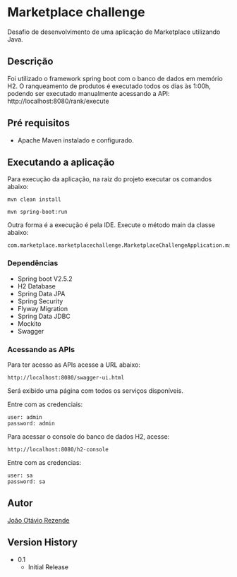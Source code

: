 # Marketplace challenge

Desafio de desenvolvimento de uma aplicação de Marketplace utilizando Java.

## Descrição

Foi utilizado o framework spring boot com o banco de dados em memório H2.
O ranqueamento de produtos é executado todos os dias às 1:00h, podendo ser executado
manualmente acessando a API: http://localhost:8080/rank/execute


## Pré requisitos
* Apache Maven instalado e configurado.

## Executando a aplicação
Para execução da aplicação, na raiz do projeto executar os comandos abaixo:
```
mvn clean install
```
```
mvn spring-boot:run
```
Outra forma é a execução é pela IDE.
Execute o método main da classe abaixo:
```
com.marketplace.marketplacechallenge.MarketplaceChallengeApplication.main
```
### Dependências

* Spring boot V2.5.2
* H2 Database
* Spring Data JPA
* Spring Security
* Flyway Migration
* Spring Data JDBC
* Mockito
* Swagger

### Acessando as APIs

Para ter acesso as APIs acesse a URL abaixo:
```
http://localhost:8080/swagger-ui.html
```


Será exibido uma página com todos os serviços disponíveis.

Entre com as credenciais:
```
user: admin
password: admin
```

Para acessar o console do banco de dados H2, acesse:
```
http://localhost:8080/h2-console
```
Entre com as credencias:
```
user: sa
password: sa
```

## Autor
[João Otávio Rezende](jotaviorezende@gmail.com)

## Version History

* 0.1
    * Initial Release
